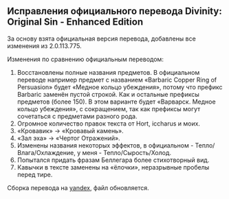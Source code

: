 Исправления официального перевода Divinity: Original Sin - Enhanced Edition
---------------------------------------------------------------------------

За основу взята официальная версия перевода, добавлены все изменения из 2.0.113.775.

Изменения по сравнению официальным переводом:

1. Восстановлены полные названия предметов. В официальном переводе например предмет с названием «Barbaric Copper Ring of Persuasion» будет «Медное кольцо убеждения», потому что префикс Barbaric заменён пустой строкой. Как и остальные префиксы предметов (более 150). В этом варианте будет «Варварск. Медное кольцо убеждения», с сокращением, так как префиксы могут сочетаться с предметами разного рода.
2. Огромное количество правок текста от Hort, iccharus и моих.
3. «Кровавик» -> «Кровавый камень».
4. «Зал эха» -> «Чертог Отражений».
5. Изменены названия некоторых эффектов, в официальном - Тепло/Влага/Охлаждение, у меня - Тепло/Сырость/Холод.
6. Попытался придать фразам Беллегара более стихотворный вид.
7. Кавычки в тексте заменены на «ёлочки», неразрывные пробелы перед тире.

Сборка перевода на [yandex](https://yadi.sk/d/XIEaZ3dYmYFrT), файл обновляется.